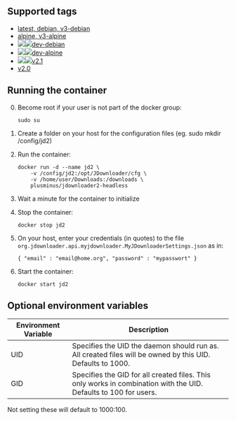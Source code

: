 ## Supported tags
 * [latest, debian, v3-debian](https://github.com/PlusMinus0/headless-jd2-docker/blob/master/debian.Dockerfile)
 * [alpine, v3-alpine](https://github.com/PlusMinus0/headless-jd2-docker/blob/master/alpine.Dockerfile)
 * [![](https://images.microbadger.com/badges/version/plusminus/jdownloader2-headless:dev-debian.svg)](https://microbadger.com/images/plusminus/jdownloader2-headless:dev-debian "Get your own version badge on microbadger.com")[![](https://images.microbadger.com/badges/image/plusminus/jdownloader2-headless:dev-debian.svg)](https://microbadger.com/images/plusminus/jdownloader2-headless:dev-debian "Get your own image badge on microbadger.com")[dev-debian](https://github.com/PlusMinus0/headless-jd2-docker/blob/dev/debian.Dockerfile)
 * [![](https://images.microbadger.com/badges/version/plusminus/jdownloader2-headless:dev-alpine.svg)](https://microbadger.com/images/plusminus/jdownloader2-headless:dev-alpine "Get your own version badge on microbadger.com")[![](https://images.microbadger.com/badges/image/plusminus/jdownloader2-headless:dev-alpine.svg)](https://microbadger.com/images/plusminus/jdownloader2-headless:dev-alpine "Get your own image badge on microbadger.com")[dev-alpine](https://github.com/PlusMinus0/headless-jd2-docker/blob/dev/alpine.Dockerfile)
 * [![](https://images.microbadger.com/badges/version/plusminus/jdownloader2-headless:v2.1.svg)](https://microbadger.com/images/plusminus/jdownloader2-headless:v2.1 "Get your own version badge on microbadger.com")[![](https://images.microbadger.com/badges/image/plusminus/jdownloader2-headless:v2.1.svg)](https://microbadger.com/images/plusminus/jdownloader2-headless:v2.1 "Get your own image badge on microbadger.com")[v2.1](https://github.com/PlusMinus0/headless-jd2-docker/blob/v2.1/Dockerfile)
 * [v2.0](https://github.com/PlusMinus0/headless-jd2-docker/blob/v2.0/Dockerfile)


## Running the container
0.  Become root if your user is not part of the docker group:

    ```
    sudo su
    ```
1.  Create a folder on your host for the configuration files (eg. sudo mkdir /config/jd2)
2.  Run the container:

    ```
    docker run -d --name jd2 \
        -v /config/jd2:/opt/JDownloader/cfg \
        -v /home/user/Downloads:/downloads \
        plusminus/jdownloader2-headless
    ```
3.  Wait a minute for the container to initialize
4.  Stop the container:

    ```
    docker stop jd2
    ```
5.  On your host, enter your credentials (in quotes) to the file `org.jdownloader.api.myjdownloader.MyJDownloaderSettings.json` as in:

    ```
    { "email" : "email@home.org", "password" : "mypasswort" }
    ```
6.  Start the container:

    ```
    docker start jd2
    ```
    
## Optional environment variables
|Environment Variable|Description|
|--------------------|-----------|
|UID|Specifies the UID the daemon should run as. All created files will be owned by this UID. Defaults to 1000.|
|GID|Specifies the GID for all created files. This only works in combination with the UID. Defaults to 100 for users.|

Not setting these will default to 1000:100.

